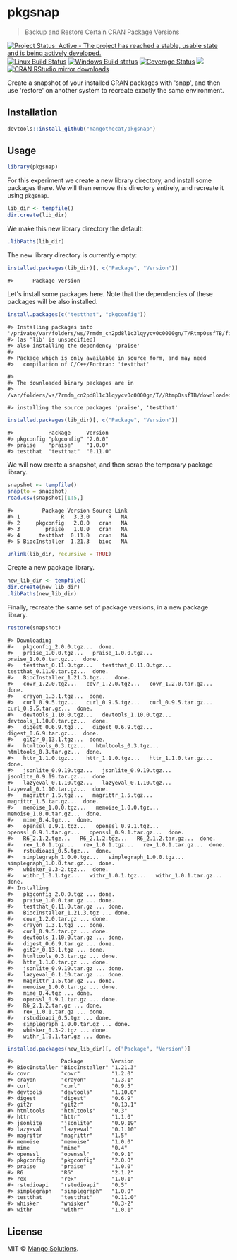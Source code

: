 


# pkgsnap

> Backup and Restore Certain CRAN Package Versions

[![Project Status: Active - The project has reached a stable, usable state and is being actively developed.](http://www.repostatus.org/badges/latest/active.svg)](http://www.repostatus.org/#active)
[![Linux Build Status](https://travis-ci.org/MangoTheCat/pkgsnap.svg?branch=master)](https://travis-ci.org/MangoTheCat/pkgsnap)
[![Windows Build status](https://ci.appveyor.com/api/projects/status/github/MangoTheCat/pkgsnap?svg=true)](https://ci.appveyor.com/project/gaborcsardi/pkgsnap)
[![Coverage Status](https://img.shields.io/codecov/c/github/mangothecat/pkgsnap/master.svg)](https://codecov.io/github/mangothecat/pkgsnap?branch=master)
[![](http://www.r-pkg.org/badges/version/pkgsnap)](http://www.r-pkg.org/pkg/pkgsnap)
[![CRAN RStudio mirror downloads](http://cranlogs.r-pkg.org/badges/pkgsnap)](http://www.r-pkg.org/pkg/pkgsnap)


Create a snapshot of your installed CRAN packages with 'snap', and then
use 'restore' on another system to recreate exactly the same environment.

## Installation


```r
devtools::install_github("mangothecat/pkgsnap")
```

## Usage


```r
library(pkgsnap)
```

For this experiment we create a new library directory, and install
some packages there. We will then remove this directory entirely,
and recreate it using `pkgsnap`.


```r
lib_dir <- tempfile()
dir.create(lib_dir)
```

We make this new library directory the default:


```r
.libPaths(lib_dir)
```

The new library directory is currently empty:


```r
installed.packages(lib_dir)[, c("Package", "Version")]
```

```
#>      Package Version
```

Let's install some packages here. Note that the dependencies of these
packages will be also installed.


```r
install.packages(c("testthat", "pkgconfig"))
```

```
#> Installing packages into '/private/var/folders/ws/7rmdm_cn2pd8l1c3lqyycv0c0000gn/T/RtmpOssfTB/file1003d2f2dd0b1'
#> (as 'lib' is unspecified)
#> also installing the dependency 'praise'
#> 
#> Package which is only available in source form, and may need
#>   compilation of C/C++/Fortran: 'testthat'
```

```
#> 
#> The downloaded binary packages are in
#> 	/var/folders/ws/7rmdm_cn2pd8l1c3lqyycv0c0000gn/T//RtmpOssfTB/downloaded_packages
```

```
#> installing the source packages 'praise', 'testthat'
```

```r
installed.packages(lib_dir)[, c("Package", "Version")]
```

```
#>           Package     Version 
#> pkgconfig "pkgconfig" "2.0.0" 
#> praise    "praise"    "1.0.0" 
#> testthat  "testthat"  "0.11.0"
```

We will now create a snapshot, and then scrap the temporary package
library.


```r
snapshot <- tempfile()
snap(to = snapshot)
read.csv(snapshot)[1:5,]
```

```
#>         Package Version Source Link
#> 1             R   3.3.0      R   NA
#> 2     pkgconfig   2.0.0   cran   NA
#> 3        praise   1.0.0   cran   NA
#> 4      testthat  0.11.0   cran   NA
#> 5 BiocInstaller  1.21.3   bioc   NA
```

```r
unlink(lib_dir, recursive = TRUE)
```

Create a new package library.


```r
new_lib_dir <- tempfile()
dir.create(new_lib_dir)
.libPaths(new_lib_dir)
```

Finally, recreate the same set of package versions, in a new package
library.


```r
restore(snapshot)
```

```
#> Downloading
#>   pkgconfig_2.0.0.tgz...  done.
#>   praise_1.0.0.tgz...   praise_1.0.0.tgz...   praise_1.0.0.tar.gz...  done.
#>   testthat_0.11.0.tgz...   testthat_0.11.0.tgz...   testthat_0.11.0.tar.gz...  done.
#>   BiocInstaller_1.21.3.tgz...  done.
#>   covr_1.2.0.tgz...   covr_1.2.0.tgz...   covr_1.2.0.tar.gz...  done.
#>   crayon_1.3.1.tgz...  done.
#>   curl_0.9.5.tgz...   curl_0.9.5.tgz...   curl_0.9.5.tar.gz...   curl_0.9.5.tar.gz...  done.
#>   devtools_1.10.0.tgz...   devtools_1.10.0.tgz...   devtools_1.10.0.tar.gz...  done.
#>   digest_0.6.9.tgz...   digest_0.6.9.tgz...   digest_0.6.9.tar.gz...  done.
#>   git2r_0.13.1.tgz...  done.
#>   htmltools_0.3.tgz...   htmltools_0.3.tgz...   htmltools_0.3.tar.gz...  done.
#>   httr_1.1.0.tgz...   httr_1.1.0.tgz...   httr_1.1.0.tar.gz...  done.
#>   jsonlite_0.9.19.tgz...   jsonlite_0.9.19.tgz...   jsonlite_0.9.19.tar.gz...  done.
#>   lazyeval_0.1.10.tgz...   lazyeval_0.1.10.tgz...   lazyeval_0.1.10.tar.gz...  done.
#>   magrittr_1.5.tgz...   magrittr_1.5.tgz...   magrittr_1.5.tar.gz...  done.
#>   memoise_1.0.0.tgz...   memoise_1.0.0.tgz...   memoise_1.0.0.tar.gz...  done.
#>   mime_0.4.tgz...  done.
#>   openssl_0.9.1.tgz...   openssl_0.9.1.tgz...   openssl_0.9.1.tar.gz...   openssl_0.9.1.tar.gz...  done.
#>   R6_2.1.2.tgz...   R6_2.1.2.tgz...   R6_2.1.2.tar.gz...  done.
#>   rex_1.0.1.tgz...   rex_1.0.1.tgz...   rex_1.0.1.tar.gz...  done.
#>   rstudioapi_0.5.tgz...  done.
#>   simplegraph_1.0.0.tgz...   simplegraph_1.0.0.tgz...   simplegraph_1.0.0.tar.gz...  done.
#>   whisker_0.3-2.tgz...  done.
#>   withr_1.0.1.tgz...   withr_1.0.1.tgz...   withr_1.0.1.tar.gz...  done.
#> Installing
#>   pkgconfig_2.0.0.tgz ... done.
#>   praise_1.0.0.tar.gz ... done.
#>   testthat_0.11.0.tar.gz ... done.
#>   BiocInstaller_1.21.3.tgz ... done.
#>   covr_1.2.0.tar.gz ... done.
#>   crayon_1.3.1.tgz ... done.
#>   curl_0.9.5.tar.gz ... done.
#>   devtools_1.10.0.tar.gz ... done.
#>   digest_0.6.9.tar.gz ... done.
#>   git2r_0.13.1.tgz ... done.
#>   htmltools_0.3.tar.gz ... done.
#>   httr_1.1.0.tar.gz ... done.
#>   jsonlite_0.9.19.tar.gz ... done.
#>   lazyeval_0.1.10.tar.gz ... done.
#>   magrittr_1.5.tar.gz ... done.
#>   memoise_1.0.0.tar.gz ... done.
#>   mime_0.4.tgz ... done.
#>   openssl_0.9.1.tar.gz ... done.
#>   R6_2.1.2.tar.gz ... done.
#>   rex_1.0.1.tar.gz ... done.
#>   rstudioapi_0.5.tgz ... done.
#>   simplegraph_1.0.0.tar.gz ... done.
#>   whisker_0.3-2.tgz ... done.
#>   withr_1.0.1.tar.gz ... done.
```

```r
installed.packages(new_lib_dir)[, c("Package", "Version")]
```

```
#>               Package         Version 
#> BiocInstaller "BiocInstaller" "1.21.3"
#> covr          "covr"          "1.2.0" 
#> crayon        "crayon"        "1.3.1" 
#> curl          "curl"          "0.9.5" 
#> devtools      "devtools"      "1.10.0"
#> digest        "digest"        "0.6.9" 
#> git2r         "git2r"         "0.13.1"
#> htmltools     "htmltools"     "0.3"   
#> httr          "httr"          "1.1.0" 
#> jsonlite      "jsonlite"      "0.9.19"
#> lazyeval      "lazyeval"      "0.1.10"
#> magrittr      "magrittr"      "1.5"   
#> memoise       "memoise"       "1.0.0" 
#> mime          "mime"          "0.4"   
#> openssl       "openssl"       "0.9.1" 
#> pkgconfig     "pkgconfig"     "2.0.0" 
#> praise        "praise"        "1.0.0" 
#> R6            "R6"            "2.1.2" 
#> rex           "rex"           "1.0.1" 
#> rstudioapi    "rstudioapi"    "0.5"   
#> simplegraph   "simplegraph"   "1.0.0" 
#> testthat      "testthat"      "0.11.0"
#> whisker       "whisker"       "0.3-2" 
#> withr         "withr"         "1.0.1"
```


## License

MIT © [Mango Solutions](https://github.com/mangothecat).
